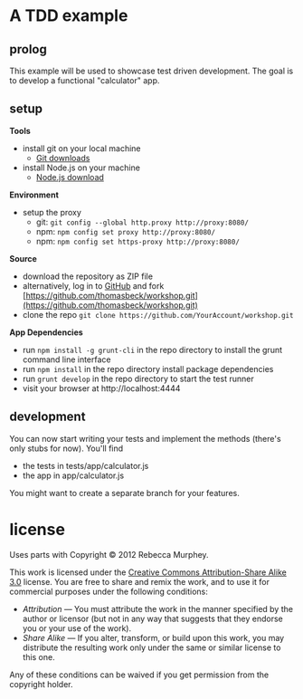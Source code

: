 # A TDD example

## prolog
This example will be used to showcase test driven development. The goal is to develop a functional "calculator" app.

## setup
**Tools**
* install git on your local machine
  * [Git downloads](https://git-scm.com/downloads)
* install Node.js on your machine
  * [Node.js download](http://nodejs.org/#download)

**Environment**
* setup the proxy
  * git: ```git config --global http.proxy http://proxy:8080/```
  * npm: ```npm config set proxy http://proxy:8080/```
  * npm: ```npm config set https-proxy http://proxy:8080/```

**Source**
* download the repository as ZIP file 
* alternatively, log in to [GitHub](https://github.com/) and fork [https://github.com/thomasbeck/workshop.git](https://github.com/thomasbeck/workshop.git)
* clone the repo ```git clone https://github.com/YourAccount/workshop.git```

**App Dependencies**
* run ```npm install -g grunt-cli``` in the repo directory to install the grunt command line interface
* run ```npm install``` in the repo directory install package dependencies
* run ```grunt develop``` in the repo directory to start the test runner
* visit your browser at http://localhost:4444

## development
You can now start writing your tests and implement the methods (there's only stubs for now). You'll find 
* the tests in tests/app/calculator.js
* the app in app/calculator.js

You might want to create a separate branch for your features.

# license

Uses parts with Copyright &copy; 2012 Rebecca Murphey.

This work is licensed under the [Creative Commons Attribution-Share Alike 3.0](http://creativecommons.org/licenses/by-sa/3.0/)
license. You are free to share and remix the work, and to use it for commercial
purposes under the following conditions:

- *Attribution* — You must attribute the work in the manner specified by the
  author or licensor (but not in any way that suggests that they endorse you or
  your use of the work).
- *Share Alike* — If you alter, transform, or build upon this work, you may
  distribute the resulting work only under the same or similar license to this
  one.

Any of these conditions can be waived if you get permission from the copyright
holder.
